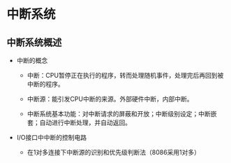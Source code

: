 # 中断系统

## 中断系统概述

  + 中断的概念

    - 中断：CPU暂停正在执行的程序，转而处理随机事件，处理完后再回到被中断的程序。

    - 中断源：能引发CPU中断的来源。外部硬件中断，内部中断。

    - 中断系统基本功能：对中断请求的屏蔽和开放；中断级别设定；中断嵌套；自动进行中断处理，并自动返回。

  + I/O接口中中断的控制电路

    - 在1对多连接下中断源的识别和优先级判断法（8086采用1对多）
